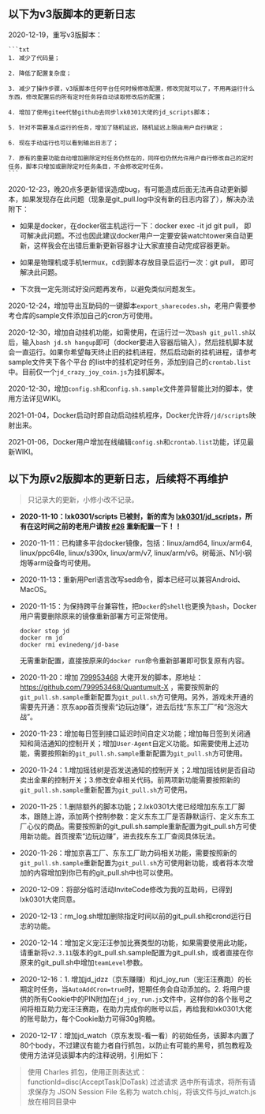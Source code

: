 ## 以下为v3版脚本的更新日志

2020-12-19，重写v3版脚本：

    ```txt
    1. 减少了代码量；

    2. 降低了配置复杂度；

    3. 减少了操作步骤，v3版脚本任何平台任何时候修改配置，修改完就可以了，不用再运行什么东西，修改配置后的所有定时任务将自动读取修改后的配置；

    4. 增加了使用gitee代替github去同步lxk0301大佬的jd_scripts脚本；

    5. 针对不需要准点运行的任务，增加了随机延迟，随机延迟上限由用户自行确定；

    6. 现在手动运行也可以看到输出日志了；

    7. 原有的重要功能自动增加删除定时任务仍然在的，同样也仍然允许用户自行修改自己的定时任务，脚本只增加或删除定时任务条目，不会修改定时任务。
    ```

2020-12-23，晚20点多更新错误造成bug，有可能造成后面无法再自动更新脚本，如果发现存在此问题（现象是git_pull.log中没有新的日志内容了），解决办法附下：

- 如果是docker，在docker宿主机运行一下：docker exec -it jd git pull， 即可解决此问题。不过也因此建议docker用户一定要安装watchtower来自动更新，这样我会在出错后重新更新容器才让大家直接自动完成容器更新。

- 如果是物理机或手机termux，cd到脚本存放目录后运行一次：git pull， 即可解决此问题。

- 下次我一定先测试好没问题再发布，以避免类似问题发生。

2020-12-24，增加导出互助码的一键脚本`export_sharecodes.sh`，老用户需要参考仓库的sample文件添加自己的cron方可使用。

2020-12-30，增加自动挂机功能，如需使用，在运行过一次`bash git_pull.sh`以后，输入`bash jd.sh hangup`即可（docker要进入容器后输入），然后挂机脚本就会一直运行。如果你希望每天终止旧的挂机进程，然后启动新的挂机进程，请参考sample文件夹下各个平台 的list中的挂机定时任务，添加到自己的`crontab.list`中。目前仅一个`jd_crazy_joy_coin.js`为挂机脚本。

2020-12-30，增加`config.sh`和`config.sh.sample`文件差异智能比对的脚本，使用方法详见WIKI。

2021-01-04，Docker启动时即自动启动挂机程序，Docker允许将`/jd/scripts`映射出来。

2021-01-06，Docker用户增加在线编辑`config.sh`和`crontab.list`功能，详见最新WIKI。

## 以下为原v2版脚本的更新日志，后续将不再维护

> 只记录大的更新，小修小改不记录。

- **2020-11-10：lxk0301/scripts 已被封，新的库为 [lxk0301/jd_scripts](https://github.com/lxk0301/jd_scripts)，所有在这时间之前的老用户请按 [#26](https://github.com/EvineDeng/jd-base/issues/26) 重新配置一下！！**

- 2020-11-11：已构建多平台docker镜像，包括：linux/amd64, linux/arm64, linux/ppc64le, linux/s390x, linux/arm/v7, linux/arm/v6。树莓派、N1小钢炮等arm设备均可使用。

- 2020-11-13：重新用Perl语言改写sed命令，脚本已经可以兼容Android、MacOS。

- 2020-11-15：为保持跨平台兼容性，把`Docker`的`shell`也更换为`bash`，Docker用户需要删除原来的镜像重新部署方可正常使用。
    ```shell
    docker stop jd
    docker rm jd 
    docker rmi evinedeng/jd-base
    ```
    无需重新配置，直接按原来的`docker run`命令重新部署即可恢复原有内容。

- 2020-11-20：增加 [799953468](https://github.com/799953468) 大佬开发的脚本，原地址：https://github.com/799953468/Quantumult-X ，需要按照新的`git_pull.sh.sample`重新配置为`git_pull.sh`方可使用。另外，游戏未开通的需要先开通：京东app首页搜索“边玩边赚”，进去后找“东东工厂”和“泡泡大战”。

- 2020-11-23：增加每日签到接口延迟时间自定义功能；增加每日签到关闭通知和简洁通知的控制开关；增加`User-Agent`自定义功能。如需要使用上述功能，需要按照新的`git_pull.sh.sample`重新配置为`git_pull.sh`方可使用。

- 2020-11-24：1.增加摇钱树是否发送通知的控制开关；2.增加摇钱树是否自动卖出金果的控制开关；3.修改安卓相关代码。前两项新功能需要按照新的`git_pull.sh.sample`重新配置为`git_pull.sh`方可使用。

- 2020-11-25：1.删除额外的脚本功能；2.lxk0301大佬已经增加东东工厂脚本，跟随上游，添加两个控制参数：定义东东工厂是否静默运行、定义东东工厂心仪的商品。需要按照新的git_pull.sh.sample重新配置为git_pull.sh方可使用新功能。首页搜索“边玩边赚”，进去找东东工厂查阅具体玩法。

- 2020-11-26：增加京喜工厂、东东工厂助力码相关功能，需要按照新的`git_pull.sh.sample`重新配置为`git_pull.sh`方可使用新功能，或者将本次增加的内容增加到你已有的git_pull.sh中也可以使用。

- 2020-12-09：将部分临时活动InviteCode修改为我的互助码，已得到lxk0301大佬同意。

- 2020-12-13：rm_log.sh增加删除指定时间以前的git_pull.sh和crond运行日志的功能。

- 2020-12-14：增加定义宠汪汪参加比赛类型的功能，如果需要使用此功能，请重新将`v2.3.11`版本的git_pull.sh.sample配置为git_pull.sh，或者直接在你原来的git_pull.sh中增加`teamLevel`参数。

- 2020-12-16：1. 增加jd_jdzz（京东赚赚）和jd_joy_run（宠汪汪赛跑）的长期定时任务，当`AutoAddCron=true`时，短期任务会自动添加的。2. 将用户提供的所有Cookie中的PIN附加在`jd_joy_run.js`文件中，这样你的各个账号之间将相互助力宠汪汪赛跑，在助力完成你的账号以后，再给我和lxk0301大佬的账号助力，每个Cookie助力可得30g狗粮。

- 2020-12-17：增加jd_watch（京东发现-看一看）的初始任务，该脚本内置了80个body，不过建议有能力者自行抓包，以防止有可能的黑号，抓包教程及使用方法详见该脚本内的注释说明，引用如下：

> 使用 Charles 抓包，使用正则表达式：functionId=disc(AcceptTask|DoTask) 过滤请求
> 选中所有请求，将所有请求保存为 JSON Session File 名称为 watch.chlsj，将该文件与jd_watch.js放在相同目录中

